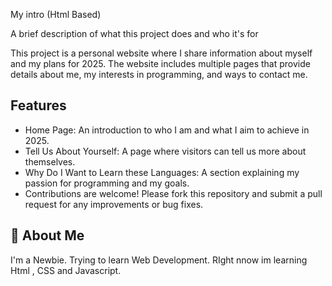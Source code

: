My intro (Html Based)

A brief description of what this project does and who it's for

This project is a personal website where I share information about myself and my plans for 2025. The website includes multiple pages that provide details about me, my interests in programming, and ways to contact me.

## Features

- Home Page: An introduction to who I am and what I aim to achieve in 2025.
- Tell Us About Yourself: A page where visitors can tell us more about themselves.
- Why Do I Want to Learn these Languages: A section explaining my passion for programming and my goals.
- Contributions are welcome! Please fork this repository and submit a pull request for any improvements or bug fixes.







## 🚀 About Me
I'm a Newbie. Trying to learn Web Development. RIght nnow im learning Html , CSS and Javascript.

